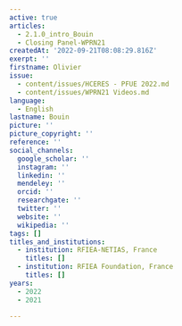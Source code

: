 ```yaml
---
active: true
articles:
  - 2.1.0_intro_Bouin
  - Closing Panel-WPRN21
createdAt: '2022-09-21T08:08:29.816Z'
exerpt: ''
firstname: Olivier
issue:
  - content/issues/HCERES - PFUE 2022.md
  - content/issues/WPRN21 Videos.md
language:
  - English
lastname: Bouin
picture: ''
picture_copyright: ''
reference: ''
social_channels:
  google_scholar: ''
  instagram: ''
  linkedin: ''
  mendeley: ''
  orcid: ''
  researchgate: ''
  twitter: ''
  website: ''
  wikipedia: ''
tags: []
titles_and_institutions:
  - institution: RFIEA-NETIAS, France
    titles: []
  - institution: RFIEA Foundation, France
    titles: []
years:
  - 2022
  - 2021

---
```

